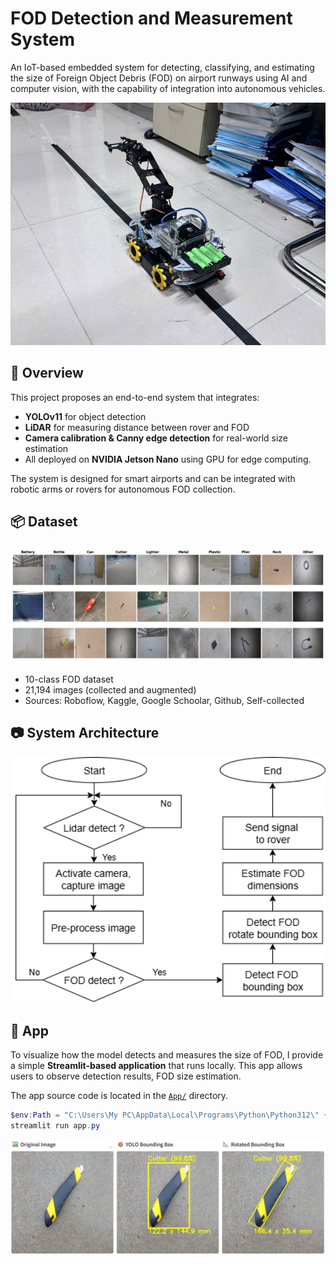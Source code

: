 # FOD Detection and Measurement System

An IoT-based embedded system for detecting, classifying, and estimating the size of Foreign Object Debris (FOD) on airport runways using AI and computer vision, with the capability of integration into autonomous vehicles.

<p align="center">
  <img src="https://github.com/Hiepnguyenhoang/FOD/blob/calc-size/Result/Rover.jpg?raw=true" alt="Rover Image" width="550"/>
</p>

## 📌 Overview

This project proposes an end-to-end system that integrates:
- **YOLOv11** for object detection
- **LiDAR** for measuring distance between rover and FOD
- **Camera calibration & Canny edge detection** for real-world size estimation
- All deployed on **NVIDIA Jetson Nano** using GPU for edge computing.

The system is designed for smart airports and can be integrated with robotic arms or rovers for autonomous FOD collection.

## 📦 Dataset

![FOD dataset](https://github.com/Hiepnguyenhoang/FOD/blob/calc-size/Result/FOD_example.png?raw=true)
- 10-class FOD dataset
- 21,194 images (collected and augmented)
- Sources: Roboflow, Kaggle, Google Schoolar, Github, Self-collected

## 📷 System Architecture

<p align="center">
  <img src="https://github.com/Hiepnguyenhoang/FOD/blob/calc-size/Result/System.png?raw=true" alt="Rover Image" width="550"/>
</p>

## 📱 App

To visualize how the model detects and measures the size of FOD, I provide a simple **Streamlit-based application** that runs locally. This app allows users to observe detection results, FOD size estimation.

The app source code is located in the [`App/`](https://github.com/Hiepnguyenhoang/FOD/tree/calc-size/App) directory.

```powershell
$env:Path = "C:\Users\My PC\AppData\Local\Programs\Python\Python312\" + ";" + $env:Path
streamlit run app.py
```
![FOD dataset](https://github.com/Hiepnguyenhoang/FOD/blob/calc-size/Result/Streamlit.png?raw=true)
